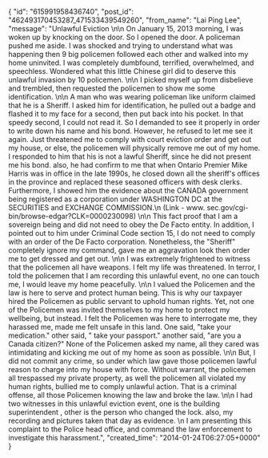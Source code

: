  {
   "id": "615991958436740",
   "post_id": "462493170453287_471533439549260",
   "from_name": "Lai Ping Lee",
   "message": "Unlawful Eviction \n\n On January 15, 2013 morning, I was woken up by knocking on the door. So I opened the door. A policeman pushed me aside. I was shocked and trying to understand what was happening then 9 big policemen followed each other and walked into my home uninvited. I was completely dumbfound, terrified, overwhelmed, and speechless. Wondered what this little Chinese girl did to deserve this unlawful invasion by 10 policemen. \n\n I picked myself up from disbelieve and trembled, then requested the policemen to show me some identification. \n\n A man who was wearing policeman like uniform claimed that he is a Sheriff. I asked him for identification, he pulled out a badge and flashed it to my face for a second, then put back into his pocket. In that speedy second, I could not read it. So I demanded to see it properly in order to write down his name and his bond. However, he refused to let me see it again. Just threatened me to comply with court eviction order and get out my house, or else, the policemen will physically remove me out of my home. I responded to him that his is not a lawful Sheriff, since he did not present me his bond. also, he had confirm to me that when Ontario Premier Mike Harris was in office in the late 1990s, he closed down all the sheriff's offices in the province and replaced these seasoned officers with desk clerks. Furthermore, I showed him the evidence about the CANADA government being registered as a corporation under WASHINGTON DC at the SECURITIES and EXCHANGE COMMISSION.\n (Link - www. sec.gov/cgi-bin/browse-edgar?CLK=0000230098) \n\n This fact proof that I am a sovereign being and did not need to obey the De Facto entity. In addition, I pointed out to him under Criminal Code section 15, I do not need to comply with an order of the De Facto corporation. Nonetheless, the \"Sheriff\" completely ignore my command, gave me an aggravation look then order me to get dressed and get out. \n\n I was extremely frightened to witness that the policemen all have weapons. I felt my life was threatened. In terror, I told the policemen that I am recording this unlawful event, no one can touch me, I would leave my home peacefully. \n\n I valued the Policemen and the law is here to serve and protect human being. This is why our taxpayer hired the Policemen as public servant to uphold human rights. Yet, not one of the Policemen was invited themselves to my home to protect my wellbeing, but instead. I felt the Policemen was here to interrogate me, they harassed me, made me felt unsafe in this land. One said, \"take your medication.\" other said, \" take your passport.\" another said, \"are you a Canada citizen?\" None of the Policemen asked my name, all they cared was intimidating and kicking me out of my home as soon as possible. \n\n But, I did not commit any crime, so under which law gave those policemen lawful reason to charge into my house with force. Without warrant, the policemen all trespassed my private property, as well the policemen all violated my human rights, bullied me to comply unlawful action. That is a criminal offense, all those Policemen knowing the law and broke the law. \n\n I had two witnesses in this unlawful eviction event, one is the building superintendent , other is the person who changed the lock. also, my recording and pictures taken that day as evidence. \n I am presenting this complaint to the Police head office, and command the law enforcement to investigate this harassment.",
   "created_time": "2014-01-24T06:27:05+0000"
 }

